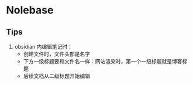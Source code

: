 # Nolebase 

## Tips

1. obsidian 内编辑笔记时：
	- 创建文件时，文件头部是名字 
	- 下方一级标题要和文件名一样：网站渲染时，第一个一级标题就是博客标题
	- 后续文档从二级标题开始编辑
